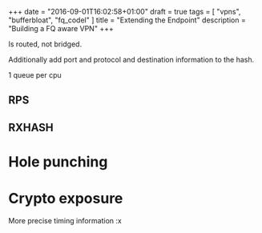 +++
date = "2016-09-01T16:02:58+01:00"
draft = true
tags = [ "vpns", "bufferbloat", "fq_codel" ]
title = "Extending the Endpoint"
description = "Building a FQ aware VPN"
+++

Is routed, not bridged.

Additionally add port and protocol and destination information to the
hash.

1 queue per cpu

## RPS

## RXHASH

# Hole punching

# Crypto exposure

More precise timing information :x

